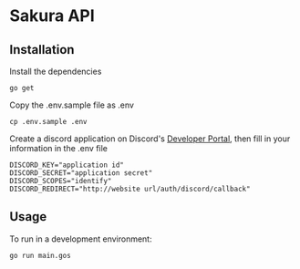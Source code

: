 # Sakura API

## Installation
Install the dependencies
```
go get
```
Copy the .env.sample file as .env
```
cp .env.sample .env
```
Create a discord application on Discord's [Developer Portal](https://discordapp.com/developers/applications), then fill in your information in the .env file
```
DISCORD_KEY="application id"
DISCORD_SECRET="application secret"
DISCORD_SCOPES="identify"
DISCORD_REDIRECT="http://website url/auth/discord/callback"
```

## Usage
To run in a development environment:
```
go run main.gos
```